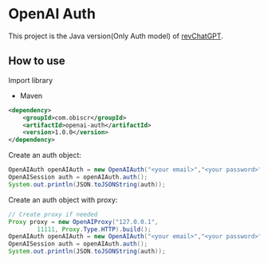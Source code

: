 # OpenAI Auth

This project is the Java version(Only Auth model) of [revChatGPT](https://github.com/acheong08/ChatGPT).

## How to use

Import library

+ Maven

```xml
<dependency>
    <groupId>com.obiscr</groupId>
    <artifactId>openai-auth</artifactId>
    <version>1.0.0</version>
</dependency>
```

Create an auth object:

```java
OpenAIAuth openAIAuth = new OpenAIAuth("<your email>","<your password>");
OpenAISession auth = openAIAuth.auth();
System.out.println(JSON.toJSONString(auth));
```

Create an auth object with proxy:

```java
// Create proxy if needed
Proxy proxy = new OpenAIProxy("127.0.0.1",
        11111, Proxy.Type.HTTP).build();
OpenAIAuth openAIAuth = new OpenAIAuth("<your email>","<your password>",proxy);
OpenAISession auth = openAIAuth.auth();
System.out.println(JSON.toJSONString(auth));
```
